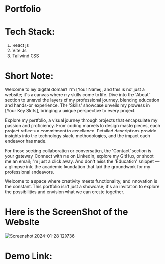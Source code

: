 # Portfolio
# Tech Stack:
1. React js
2. Vite Js
3. Tailwind CSS

# Short Note:

Welcome to my digital domain! I'm [Your Name], and this is not just a website; it's a canvas where my skills come to life. Dive into the 'About' section to unravel the layers of my professional journey, blending education and hands-on experience. The 'Skills' showcase unveils my prowess in [Your Key Skills], bringing a unique perspective to every project.

Explore my portfolio, a visual journey through projects that encapsulate my passion and proficiency. From coding marvels to design masterpieces, each project reflects a commitment to excellence. Detailed descriptions provide insights into the technology stack, methodologies, and the impact each endeavor has made.

For those seeking collaboration or conversation, the 'Contact' section is your gateway. Connect with me on LinkedIn, explore my GitHub, or shoot me an email; I'm just a click away. And don't miss the 'Education' snippet — a glimpse into the academic foundation that laid the groundwork for my professional endeavors.

Welcome to a space where creativity meets functionality, and innovation is the constant. This portfolio isn't just a showcase; it's an invitation to explore the possibilities and envision what we can create together.

# Here is the ScreenShot of the Website

![Screenshot 2024-01-28 120736](https://github.com/anku0810/Personal-portfolio/assets/114290163/e141e535-9f93-4aa6-aaa6-1131836d69b8)



# Demo Link:


